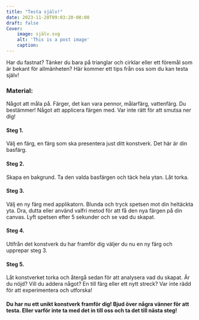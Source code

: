 ```yaml
---
title: "Testa själv!"
date: 2023-11-20T09:03:20-08:00
draft: false
Cover:
    image: själv.svg
    alt: 'This is a post image' 
    caption:  
---
```


Har du fastnat? Tänker du bara på trianglar och cirklar eller ett föremål som är bekant för allmänheten? Här kommer ett tips från oss som du kan testa själv!

### Material:
Något att måla på. Färger, det kan vara pennor, målarfärg, vattenfärg. Du bestämmer!
Något att applicera färgen med. Var inte rätt för att smutsa ner dig!

#### Steg 1.
Välj en färg, en färg som ska presentera just ditt konstverk. Det här är din basfärg.

#### Steg 2. 
Skapa en bakgrund. Ta den valda basfärgen och täck hela ytan. Låt torka.

#### Steg 3. 
Välj en ny färg med applikatorn. Blunda och tryck spetsen mot din heltäckta yta. Dra, dutta eller använd valfri metod för att få den nya färgen på din canvas. Lyft spetsen efter 5 sekunder och se vad du skapat. 

#### Steg 4. 
Utifrån det konstverk du har framför dig väljer du nu en ny färg och upprepar steg 3.

#### Steg 5. 
Låt konstverket torka och återgå sedan för att analysera vad du skapat. Är du nöjd? Vill du addera något? En till färg eller ett nytt streck? Var inte rädd för att experimentera och utforska!

#### Du har nu ett unikt konstverk framför dig! Bjud över några vänner för att testa. Eller varför inte ta med det in till oss och ta det till nästa steg!